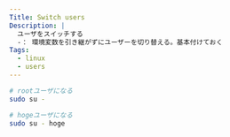 ```yaml
---
Title: Switch users
Description: |
  ユーザをスイッチする
  -： 環境変数を引き継がずにユーザーを切り替える。基本付けておく
Tags:
  - linux
  - users
---
```


```bash
# rootユーザになる
sudo su -

# hogeユーザになる
sudo su - hoge
```
